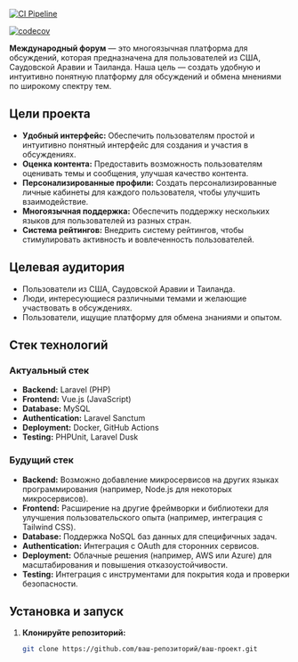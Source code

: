 [![CI Pipeline](https://github.com/NeoSolution1998/Forum/actions/workflows/ci.yml/badge.svg)](https://github.com/NeoSolution1998/Forum/actions/workflows/ci.yml)

[![codecov](https://codecov.io/github/NeoSolution1998/todolist/graph/badge.svg?token=0EI0I9152O)](https://codecov.io/github/NeoSolution1998/todolist)

**Международный форум** — это многоязычная платформа для обсуждений, которая предназначена для пользователей из США, Саудовской Аравии и Таиланда. Наша цель — создать удобную и интуитивно понятную платформу для обсуждений и обмена мнениями по широкому спектру тем.

## Цели проекта

- **Удобный интерфейс:** Обеспечить пользователям простой и интуитивно понятный интерфейс для создания и участия в обсуждениях.
- **Оценка контента:** Предоставить возможность пользователям оценивать темы и сообщения, улучшая качество контента.
- **Персонализированные профили:** Создать персонализированные личные кабинеты для каждого пользователя, чтобы улучшить взаимодействие.
- **Многоязычная поддержка:** Обеспечить поддержку нескольких языков для пользователей из разных стран.
- **Система рейтингов:** Внедрить систему рейтингов, чтобы стимулировать активность и вовлеченность пользователей.

## Целевая аудитория

- Пользователи из США, Саудовской Аравии и Таиланда.
- Люди, интересующиеся различными темами и желающие участвовать в обсуждениях.
- Пользователи, ищущие платформу для обмена знаниями и опытом.

## Стек технологий

### Актуальный стек

- **Backend:** Laravel (PHP)
- **Frontend:** Vue.js (JavaScript)
- **Database:** MySQL
- **Authentication:** Laravel Sanctum
- **Deployment:** Docker, GitHub Actions
- **Testing:** PHPUnit, Laravel Dusk

### Будущий стек

- **Backend:** Возможно добавление микросервисов на других языках программирования (например, Node.js для некоторых микросервисов).
- **Frontend:** Расширение на другие фреймворки и библиотеки для улучшения пользовательского опыта (например, интеграция с Tailwind CSS).
- **Database:** Поддержка NoSQL баз данных для специфичных задач.
- **Authentication:** Интеграция с OAuth для сторонних сервисов.
- **Deployment:** Облачные решения (например, AWS или Azure) для масштабирования и повышения отказоустойчивости.
- **Testing:** Интеграция с инструментами для покрытия кода и проверки безопасности.

## Установка и запуск

1. **Клонируйте репозиторий:**
   ```bash
   git clone https://github.com/ваш-репозиторий/ваш-проект.git